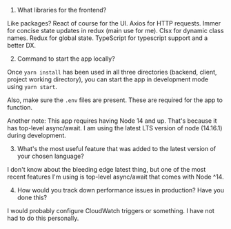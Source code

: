 1. What libraries for the frontend?

Like packages? React of course for the UI. Axios for HTTP requests. Immer for concise state updates in redux (main use for me). Clsx for dynamic class names. Redux for global state. TypeScript for typescript support and a better DX.

2. Command to start the app locally?

Once `yarn install` has been used in all three directories (backend, client, project working directory), you can start the app in development mode using `yarn start`.

Also, make sure the `.env` files are present. These are required for the app to function.

Another note: This app requires having Node 14 and up. That's because it has top-level async/await. I am using the latest LTS version of node (14.16.1) during development.

3. What's the most useful feature that was added to the latest version of your chosen language?

I don't know about the bleeding edge latest thing, but one of the most recent features I'm using is top-level async/await that comes with Node ^14.

4. How would you track down performance issues in production? Have you done this?

I would probably configure CloudWatch triggers or something. I have not had to do this personally.

